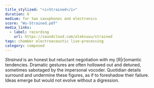 ```yaml
---
title_stylized: "<i>Strained</i>"
duration: 6′
medium: for two saxophones and electronics
score: "Wu-Strained.pdf"
media_links:
  - label: recording
    url: https://soundcloud.com/aleksuuu/strained
tags: chamber electroacoustic live-processing
category: composed
---
```


_Strained_ is an honest but reluctant negotiation with my [R\|r]omantic tendencies. Dramatic gestures are often hollowed out and detuned, sometimes sabotaged by the impersonal vocoder. Quotidian details surround and undermine these figures, as if to foreshadow their failure. Ideas emerge but would not evolve without a digression.
